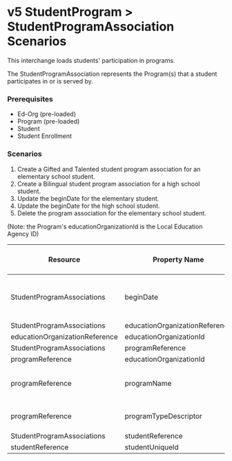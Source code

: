 # v5 StudentProgram > StudentProgramAssociation Scenarios

This interchange loads students' participation in programs.

The StudentProgramAssociation represents the Program(s) that a student
participates in or is served by.

### **Prerequisites**

- Ed-Org (pre-loaded)
- Program (pre-loaded)
- Student
- Student Enrollment

### Scenarios

1. Create a Gifted and Talented student program association for an elementary
   school student.
2. Create a Bilingual student program association for a high school student.
3. Update the beginDate for the elementary student.
4. Update the beginDate for the high school student.
5. Delete the program association for the elementary school student.

(Note: the Program's educationOrganizationId is the Local Education Agency ID)

| Resource                       | Property Name                  | Is Collection | Data Type                      | Required / Optional | Scenario 1 <br/>POST                        | Scenario 2 <br/>POST                        | Scenario 3 <br/>PUT                                  | Scenario 4 <br/>PUT                                  |
| ------------------------------ | ------------------------------ | ------------- | ------------------------------ | ------------------- | ------------------------------------------- | ------------------------------------------- | ---------------------------------------------------- | ---------------------------------------------------- |
| StudentProgramAssociations     | beginDate                      | FALSE         | date                           | REQUIRED            | 8/23/<br/>`<br/>[Current School Year]<br/>` | 8/23/<br/>`<br/>[Current School Year]<br/>` | **09/30/**<br/>`<br/>**[Current School Year]**<br/>` | **10/20/**<br/>`<br/>**[Current School Year]**<br/>` |
| StudentProgramAssociations     | educationOrganizationReference | FALSE         | educationOrganizationReference | REQUIRED            |                                             |                                             |                                                      |                                                      |
| educationOrganizationReference | educationOrganizationId        | FALSE         | integer                        | REQUIRED            | 255901                                      | 255901                                      | 255901                                               | 255901                                               |
| StudentProgramAssociations     | programReference               | FALSE         | programReference               | REQUIRED            |                                             |                                             |                                                      |                                                      |
| programReference               | educationOrganizationId        | FALSE         | integer                        | REQUIRED            | 255901                                      | 255901                                      | 255901                                               | 255901                                               |
| programReference               | programName                    | FALSE         | string                         | REQUIRED            | Gifted and Talented                         | Grand Bend Bilingual 101                    | Gifted and Talented                                  | Grand Bend Bilingual 101                             |
| programReference               | programTypeDescriptor          | FALSE         | programTypeDescriptor          | REQUIRED            | Gifted and Talented                         | Bilingual                                   | Gifted and Talented                                  | Bilingual                                            |
| StudentProgramAssociations     | studentReference               | FALSE         | studentReference               | REQUIRED            |                                             |                                             |                                                      |                                                      |
| studentReference               | studentUniqueId                | FALSE         | string                         | REQUIRED            | 111111                                      | 222222                                      | 111111                                               | 222222                                               |
